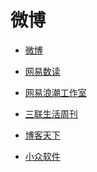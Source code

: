 # 微博


<div id = "首"></div>
<script src = "../js/首.js"></script>


* [微博](https://m.weibo.cn/)


* [网易数读](https://m.weibo.cn/u/2566417991)
* [网易浪潮工作室](https://m.weibo.cn/u/6146894071)


* [三联生活周刊](https://m.weibo.cn/u/1191965271)
* [博客天下](https://m.weibo.cn/u/1594590224)


* [小众软件](https://m.weibo.cn/u/1684197391)
